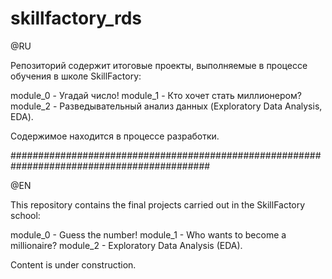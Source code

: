 # skillfactory_rds

@RU

Репозиторий содержит итоговые проекты, выполняемые в процессе обучения в школе SkillFactory:

module_0 - Угадай число!
module_1 - Кто хочет стать миллионером?
module_2 - Разведывательный анализ данных (Exploratory Data Analysis, EDA).

Содержимое находится в процессе разработки.

############################################################################################

@EN

This repository contains the final projects carried out in the SkillFactory school:

module_0 - Guess the number!
module_1 - Who wants to become a millionaire?
module_2 - Exploratory Data Analysis (EDA).

Content is under construction.
